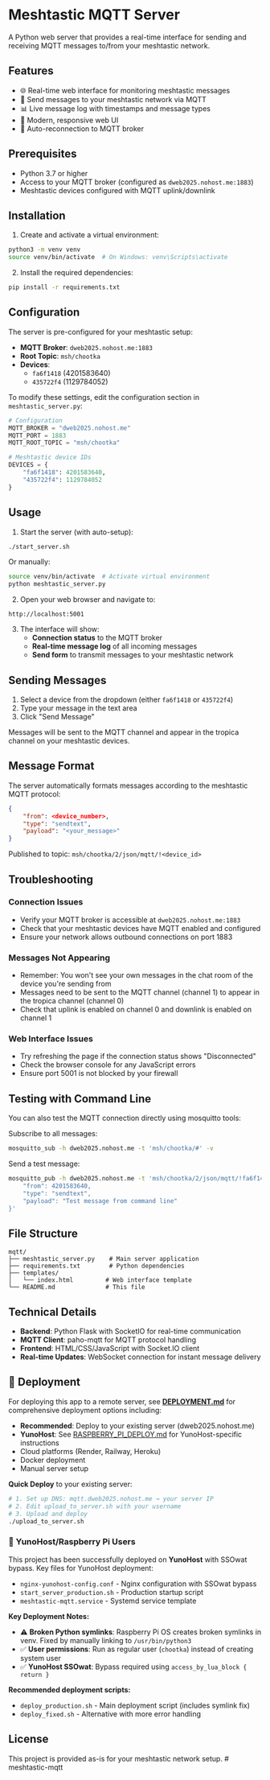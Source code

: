 # Meshtastic MQTT Server

A Python web server that provides a real-time interface for sending and receiving MQTT messages to/from your meshtastic network.

## Features

- 🌐 Real-time web interface for monitoring meshtastic messages
- 📡 Send messages to your meshtastic network via MQTT
- 📊 Live message log with timestamps and message types
- 🎨 Modern, responsive web UI
- 🔄 Auto-reconnection to MQTT broker

## Prerequisites

- Python 3.7 or higher
- Access to your MQTT broker (configured as `dweb2025.nohost.me:1883`)
- Meshtastic devices configured with MQTT uplink/downlink

## Installation

1. Create and activate a virtual environment:
```bash
python3 -m venv venv
source venv/bin/activate  # On Windows: venv\Scripts\activate
```

2. Install the required dependencies:
```bash
pip install -r requirements.txt
```

## Configuration

The server is pre-configured for your meshtastic setup:

- **MQTT Broker**: `dweb2025.nohost.me:1883`
- **Root Topic**: `msh/chootka`
- **Devices**:
  - `fa6f1418` (4201583640)
  - `435722f4` (1129784052)

To modify these settings, edit the configuration section in `meshtastic_server.py`:

```python
# Configuration
MQTT_BROKER = "dweb2025.nohost.me"
MQTT_PORT = 1883
MQTT_ROOT_TOPIC = "msh/chootka"

# Meshtastic device IDs
DEVICES = {
    "fa6f1418": 4201583640,
    "435722f4": 1129784052
}
```

## Usage

1. Start the server (with auto-setup):
```bash
./start_server.sh
```

Or manually:
```bash
source venv/bin/activate  # Activate virtual environment
python meshtastic_server.py
```

2. Open your web browser and navigate to:
```
http://localhost:5001
```

3. The interface will show:
   - **Connection status** to the MQTT broker
   - **Real-time message log** of all incoming messages
   - **Send form** to transmit messages to your meshtastic network

## Sending Messages

1. Select a device from the dropdown (either `fa6f1418` or `435722f4`)
2. Type your message in the text area
3. Click "Send Message"

Messages will be sent to the MQTT channel and appear in the tropica channel on your meshtastic devices.

## Message Format

The server automatically formats messages according to the meshtastic MQTT protocol:

```json
{
    "from": <device_number>,
    "type": "sendtext",
    "payload": "<your_message>"
}
```

Published to topic: `msh/chootka/2/json/mqtt/!<device_id>`

## Troubleshooting

### Connection Issues
- Verify your MQTT broker is accessible at `dweb2025.nohost.me:1883`
- Check that your meshtastic devices have MQTT enabled and configured
- Ensure your network allows outbound connections on port 1883

### Messages Not Appearing
- Remember: You won't see your own messages in the chat room of the device you're sending from
- Messages need to be sent to the MQTT channel (channel 1) to appear in the tropica channel (channel 0)
- Check that uplink is enabled on channel 0 and downlink is enabled on channel 1

### Web Interface Issues
- Try refreshing the page if the connection status shows "Disconnected"
- Check the browser console for any JavaScript errors
- Ensure port 5001 is not blocked by your firewall

## Testing with Command Line

You can also test the MQTT connection directly using mosquitto tools:

Subscribe to all messages:
```bash
mosquitto_sub -h dweb2025.nohost.me -t 'msh/chootka/#' -v
```

Send a test message:
```bash
mosquitto_pub -h dweb2025.nohost.me -t 'msh/chootka/2/json/mqtt/!fa6f1418' -m '{
    "from": 4201583640,
    "type": "sendtext",
    "payload": "Test message from command line"
}'
```

## File Structure

```
mqtt/
├── meshtastic_server.py    # Main server application
├── requirements.txt        # Python dependencies
├── templates/
│   └── index.html         # Web interface template
└── README.md              # This file
```

## Technical Details

- **Backend**: Python Flask with SocketIO for real-time communication
- **MQTT Client**: paho-mqtt for MQTT protocol handling
- **Frontend**: HTML/CSS/JavaScript with Socket.IO client
- **Real-time Updates**: WebSocket connection for instant message delivery

## 🚀 Deployment

For deploying this app to a remote server, see **[DEPLOYMENT.md](DEPLOYMENT.md)** for comprehensive deployment options including:

- **Recommended**: Deploy to your existing server (dweb2025.nohost.me)
- **YunoHost**: See [RASPBERRY_PI_DEPLOY.md](RASPBERRY_PI_DEPLOY.md) for YunoHost-specific instructions
- Cloud platforms (Render, Railway, Heroku)
- Docker deployment
- Manual server setup

**Quick Deploy** to your existing server:
```bash
# 1. Set up DNS: mqtt.dweb2025.nohost.me → your server IP
# 2. Edit upload_to_server.sh with your username
# 3. Upload and deploy
./upload_to_server.sh
```

### 🍓 **YunoHost/Raspberry Pi Users**

This project has been successfully deployed on **YunoHost** with SSOwat bypass. Key files for YunoHost deployment:
- `nginx-yunohost-config.conf` - Nginx configuration with SSOwat bypass
- `start_server_production.sh` - Production startup script
- `meshtastic-mqtt.service` - Systemd service template

**Key Deployment Notes:**
- ⚠️ **Broken Python symlinks**: Raspberry Pi OS creates broken symlinks in venv. Fixed by manually linking to `/usr/bin/python3`
- ✅ **User permissions**: Run as regular user (`chootka`) instead of creating system user
- ✅ **YunoHost SSOwat**: Bypass required using `access_by_lua_block { return }`

**Recommended deployment scripts:**
- `deploy_production.sh` - Main deployment script (includes symlink fix)
- `deploy_fixed.sh` - Alternative with more error handling

## License

This project is provided as-is for your meshtastic network setup. # meshtastic-mqtt
